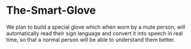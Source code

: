 # The-Smart-Glove
We plan to build a special glove which when worn by a mute person, will automatically read their sign language and convert it into speech in real time, so that a normal person will be able to understand them better.
